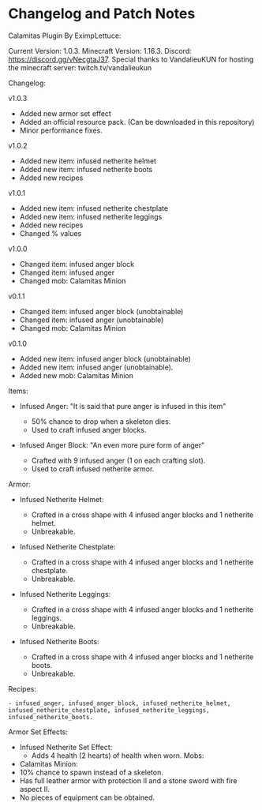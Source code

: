 # Changelog and Patch Notes
Calamitas Plugin By EximpLettuce:

Current Version: 1.0.3.
Minecraft Version: 1.16.3.
Discord: https://discord.gg/vNecgtaJ37.
Special thanks to VandalieuKUN for hosting the minecraft server: twitch.tv/vandalieukun


Changelog:

v1.0.3
- Added new armor set effect
- Added an official resource pack. (Can be downloaded in this repository)
- Minor performance fixes.

v1.0.2
- Added new item: infused netherite helmet
- Added new item: infused netherite boots
- Added new recipes

v1.0.1
- Added new item: infused netherite chestplate
- Added new item: infused netherite leggings
- Added new recipes
- Changed % values

v1.0.0
- Changed item: infused anger block
- Changed item: infused anger
- Changed mob: Calamitas Minion

v0.1.1
- Changed item: infused anger block (unobtainable)
- Changed item:  infused anger (unobtainable)
- Changed mob: Calamitas Minion


v0.1.0
- Added new item: infused anger block (unobtainable)
- Added new item: infused anger (unobtainable).
- Added new mob: Calamitas Minion


Items:

- Infused Anger:
	"It is said that pure anger is infused in this item"
	- 50% chance to drop when a skeleton dies.
	- Used to craft infused anger blocks.

- Infused Anger Block:
	"An even more pure form of anger"
	- Crafted with 9 infused anger (1 on each crafting slot).
	- Used to craft infused netherite armor.

Armor:

- Infused Netherite Helmet:
	- Crafted in a cross shape with 4 infused anger blocks and 1 netherite helmet.
	- Unbreakable.
	
- Infused Netherite Chestplate:
	- Crafted in a cross shape with 4 infused anger blocks and 1 netherite chestplate.
	- Unbreakable.

- Infused Netherite Leggings:
	- Crafted in a cross shape with 4 infused anger blocks and 1 netherite leggings.
	- Unbreakable.

- Infused Netherite Boots:
	- Crafted in a cross shape with 4 infused anger blocks and 1 netherite boots.
	- Unbreakable.

Recipes:

	- infused_anger, infused_anger_block, infused_netherite_helmet, infused_netherite_chestplate, infused_netherite_leggings, infused_netherite_boots.

Armor Set Effects:

- Infused Netherite Set Effect:
	- Adds 4 health (2 hearts) of health when worn.
Mobs:
 - Calamitas Minion:
  - 10% chance to spawn instead of a skeleton.
  - Has full leather armor with protection II and a stone sword with fire aspect II.
  - No pieces of equipment can be obtained.

